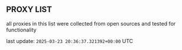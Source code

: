 ## PROXY LIST

all proxies in this list were collected from open sources and tested for functionality

last update: `2025-03-23 20:36:37.321392+00:00` UTC